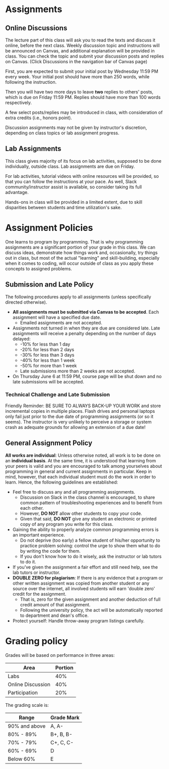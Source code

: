 # Assignments

## Online Discussions

The lecture part of this class will ask you to read the texts and discuss it online, before the next class. Weekly discussion topic and instructions will be announced on Canvas, and additional explanation will be provided in class. You can check the topic and submit your discussion posts and replies on Canvas. (Click Discussions in the navigation bar of Canvas page)

First, you are expected to submit your initial post by Wednesday 11:59 PM every week. Your initial post should have more than 250 words, while following the instruction.

Then you will have two more days to leave **two** replies to others' posts, which is due on Friday 11:59 PM. Replies should have more than 100 words respectively.

A few select posts/replies may be introduced in class, with consideration of extra credits (i.e., honors point).

Discussion assignments may not be given by instructor's discretion, depending on class topics or lab assignment progress.

## Lab Assignments

This class gives majority of its focus on lab activities, supposed to be done individually, outside class. Lab assignments are due on Friday.

For lab activities, tutorial videos with online resources will be provided, so that you can follow the instructions at your pace. As well, Slack community/instructor assist is available, so consider taking its full advantage.

Hands-ons in class will be provided in a limited extent, due to skill disparities between students and time utilization's sake.

# Assignment Policies

One learns to program by programming. That is why programming assignments are a significant portion of your grade in this class. We can discuss ideas, demonstrate how things work and, occasionally, try things out in class, but most of the actual "learning" and skill-building, especially when it comes to coding, will occur outside of class as you apply these concepts to assigned problems.

## Submission and Late Policy

The following procedures apply to all assignments (unless specifically directed otherwise).

* **All assignments must be submitted via Canvas to be accepted**. Each assignment will have a specified due date.
    * Emailed assignments are not accepted.
* Assignments not turned in when they are due are considered late. Late assignments will receive a penalty depending on the number of days delayed:
    * -10% for less than 1 day
    * -20% for less than 2 days
    * -30% for less than 3 days
    * -40% for less than 1 week
    * -50% for more than 1 week
    * Late submissions  more than 2 weeks are not accepted.
* On Thursday June 6 at 11:59 PM, course page will be shut down and no late submissions will be accepted.

### Technical Challenge and Late Submission
Friendly Reminder: BE SURE TO ALWAYS BACK-UP YOUR WORK and store incremental copies in multiple places. Flash drives and personal laptops only fail just prior to the due date of programming assignments (or so it seems). The instructor is very unlikely to perceive a storage or system crash as adequate grounds for allowing an extension of a due date!

## General Assignment Policy
**All works are individual**: Unless otherwise noted, all work is to be done on an **individual basis**. At the same time, it is understood that learning from your peers is valid and you are encouraged to talk among yourselves about programming in general and current assignments in particular. Keep in mind, however, that each individual student must do the work in order to learn. Hence, the following guidelines are established:

* Feel free to discuss any and all programming assignments.
    * Discussion on Slack in the class channel is encouraged, to share common pattern of troubleshooting experiences and to benefit from each other.
    * However, **DO NOT** allow other students to copy your code.
    * Given that said, **DO NOT** give any student an electronic or printed copy of any program you write for this class.
* Gaining the ability to properly analyze common programming errors is an important experience. 
    * Do not deprive (too early) a fellow student of his/her opportunity to practice problem solving: control the urge to show them what to do by writing the code for them.
    * If you don't know how to do it wisely, ask the instructor or lab tutors to do it.
* If you’ve given the assignment a fair effort and still need help, see the lab tutors or instructor.
* **DOUBLE ZERO for plagiarism**: If there is any evidence that a program or other written assignment was copied from another student or any source over the internet, all involved students will earn 'double zero' credit for the assignment.
    * That is, zero for the given assignment and another deduction of full credit amount of that assignment.
    * Following the university policy, the act will be automatically reported to department and dean's office.
* Protect yourself: Handle throw-away program listings carefully.

# Grading policy
Grades will be based on performance in three areas:

Area | Portion
------|------
Labs | 40%
Online Discussion | 40%
Participation	| 20%

The grading scale is:

Range | Grade Mark
------|------
90% and above|A, A-
80% - 89%|B+, B, B-
70% - 79%|C+, C, C-
60% - 69%|D
Below 60%|E 